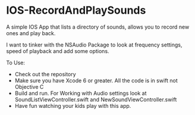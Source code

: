 # IOS-RecordAndPlaySounds

A simple IOS App that lists a directory of sounds, allows you to record new ones and play back.

I want to tinker with the NSAudio Package to look at frequency settings, speed of playback and add some options.

To Use:
* Check out the repository
* Make sure you have Xcode 6 or greater. All the code is in swift not Objective C
* Build and run. For Working with Audio settings look at SoundListViewController.swift and NewSoundViewController.swift
* Have fun watching your kids play with this app. 

